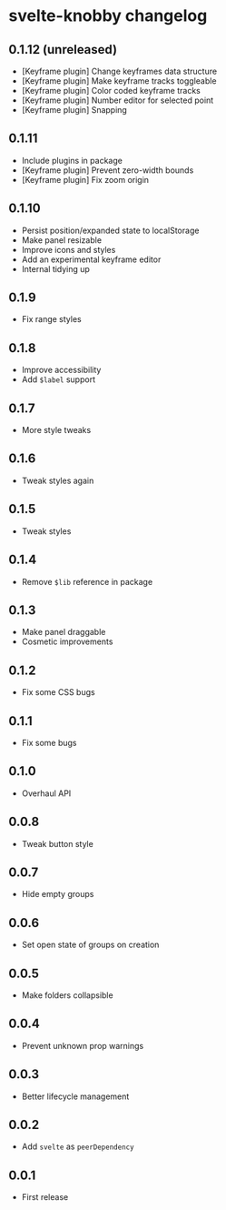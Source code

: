 # svelte-knobby changelog

## 0.1.12 (unreleased)

- [Keyframe plugin] Change keyframes data structure
- [Keyframe plugin] Make keyframe tracks toggleable
- [Keyframe plugin] Color coded keyframe tracks
- [Keyframe plugin] Number editor for selected point
- [Keyframe plugin] Snapping

## 0.1.11

- Include plugins in package
- [Keyframe plugin] Prevent zero-width bounds
- [Keyframe plugin] Fix zoom origin

## 0.1.10

- Persist position/expanded state to localStorage
- Make panel resizable
- Improve icons and styles
- Add an experimental keyframe editor
- Internal tidying up

## 0.1.9

- Fix range styles

## 0.1.8

- Improve accessibility
- Add `$label` support

## 0.1.7

- More style tweaks

## 0.1.6

- Tweak styles again

## 0.1.5

- Tweak styles

## 0.1.4

- Remove `$lib` reference in package

## 0.1.3

- Make panel draggable
- Cosmetic improvements

## 0.1.2

- Fix some CSS bugs

## 0.1.1

- Fix some bugs

## 0.1.0

- Overhaul API

## 0.0.8

- Tweak button style

## 0.0.7

- Hide empty groups

## 0.0.6

- Set open state of groups on creation

## 0.0.5

- Make folders collapsible

## 0.0.4

- Prevent unknown prop warnings

## 0.0.3

- Better lifecycle management

## 0.0.2

- Add `svelte` as `peerDependency`

## 0.0.1

- First release

